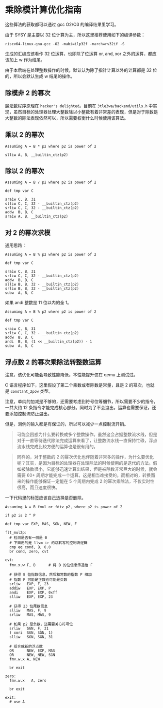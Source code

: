 # 乘除模计算优化指南

这些算法的获取都可以通过 gcc O2/O3 的编译结果里学习。

由于 SYSY 是主要以 32 位计算为主，所以这里推荐使用如下的编译参数：

```
riscv64-linux-gnu-gcc -O2 -mabi=ilp32f -march=rv32if -S
```

生成的汇编应该看作 32 位运算，也即除了位运算 or, and, xor 之外的运算，都应该加上 w 作为结尾。

由于本后端在处理整数操作的时候，默认认为除了指针计算以外的计算都是 32 位的，所以会默认生成 w 结尾的操作。

## 除模非 2 的幂次

魔法数程序原理在 `hacker's delighted`。目前在 `3tle3wa/backend/utils.h` 中实现，虽然目标的处理器处理大整数除以小整数有着非常差的表现，但是对于除数是大整数的除法表现依然可以，所以需要权衡什么时候使用该算法。

## 乘以 2 的幂次

```
Assuming A = B * p2 where p2 is power of 2

slliw A, B, __builtin_ctz(p2)
```

## 除以 2 的幂次

```
Assuming A = B / p2 where p2 is power of 2

def tmp var C

sraiw C, B, 31
slliw C, C, 32 - __builtin_ctz(p2)
srliw C, C, 32 - __builtin_ctz(p2)
addw  B, B, C
sraiw A, B, __builtin_ctz(p2)
```

## 对 2 的幂次求模

通用思路：

```
Assuming A = B % p2 where p2 is power of 2

def tmp var C

sraiw C, B, 31
srliw C, C, 32 - __builtin_ctz(p2)
addw  B, B, C
slliw B, B, 32 - __builtin_ctz(p2)
srliw B, B, 32 - __builtin_ctz(p2)
subw  A, B, C
```

如果 andi 整数是 11 位以内的全 1。

```
Assuming A = B % p2 where p2 is power of 2

def tmp var C

sraiw C, B, 31
srliw C, C, 32 - __builtin_ctz(p2)
addw  B, B, C
andi  B, B, (1 << __builtin_ctz(p2)) - 1
subw  A, B, C
```

## 浮点数 2 的幂次乘除法转整数运算

注意，该优化可能会导致性能降低，本性能提升仅在 qemu 上测试过。

C 语言程序如下，这里假设了第二个乘数或者除数是常量，且是 2 的幂次，也就是 `constant_2pow` 类型。

注意，单纯的加减是不够的，还需要考虑到符号位等细节，所以需要不少的指令，一共大约 12 条指令才能完成核心部分。同时为了不会溢出，运算也需要保证，还要添加控制流防止溢出。

但是，测例的输入都是有保证的，所以可以减少一点控制流开销。

> 可能会困惑为什么要转换成多个整数操作。虽然这会占据整数流水线，但是对于一直等待迭代除法完成运算来看了，让整数流水线一直保持忙碌，浮点流水线完成比较方便的运算也是很有用的。

> 同样的，对于整数的 2 的幂次优化也伴随着非常多的操作，为什么要优化呢？其实，是因为目标的处理器在处理除法的时候使用的是迭代的方法。假如被除数很小，它能够迅速计算出结果，但是被除数非常巨大的时候，就会需要 60+ 周期才能完成一个运算，这是相当难接受的。而相对的，转换而来的操作能够保证一定能在 5 个周期内完成 2 的幂次乘除法，不仅实时性很高，而且速度很快。

一下代码里的标签应该自己选择是否删除。

```
Assuming A = B fmul or fdiv p2, where p2 is power of 2

if p2 is 2 ^ P

def tmp var EXP, MAS, SGN, NEW, F

flt_mul2p:
  # 检测是否有一侧是 0
  # 下面用的是 llvm ir 的跳转写的控制流逻辑
  cmp eq cond, B, 0.0
  br cond, zero, cvt

cvt:
  fmv.x.w F, B      # 将 B 的位信息传递给 F
  
  # 获得 8 位指数信息，然后和常数的指数 P 相加
  # 指数 P 可能是正数也可能是负数
  srliw   EXP, F, 23
  addiw   EXP, EXP, P
  andi    EXP, EXP, 0xff
  slliw   EXP, EXP, 23
  
  # 获得 23 位尾数信息
  slliw   MAS, F, 9
  srliw   MAS, MAS, 9

  # 如果 p2 是负数，还需要关心符号位
  srliw   SGN, F, 31
  ( xori  SGN, SGN, 1)
  slliw   SGN, SGN, 31

  # 组合成新的浮点数
  OR      NEW, EXP, MAS
  OR      NEW, NEW, SGN
  fmv.w.x A, NEW

  br exit

zero:
  fmv.w.x	A, zero

  br exit

exit:
  # use A
```